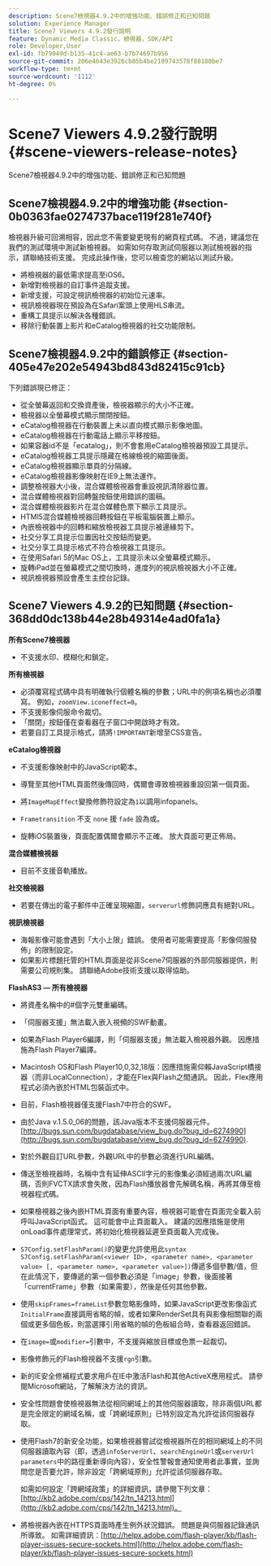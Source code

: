 ```yaml
---
description: Scene7檢視器4.9.2中的增強功能、錯誤修正和已知問題
solution: Experience Manager
title: Scene7 Viewers 4.9.2發行說明
feature: Dynamic Media Classic，檢視器，SDK/API
role: Developer,User
exl-id: fb79049d-b135-41c4-ae63-b7b74697b956
source-git-commit: 206e4643e3926cb85b4be2189743578f88180be7
workflow-type: tm+mt
source-wordcount: '1112'
ht-degree: 0%

---
```


# Scene7 Viewers 4.9.2發行說明{#scene-viewers-release-notes}

Scene7檢視器4.9.2中的增強功能、錯誤修正和已知問題

## Scene7檢視器4.9.2中的增強功能 {#section-0b0363fae0274737bace119f281e740f}

檢視器升級可回溯相容，因此您不需要變更現有的網頁程式碼。 不過，建議您在我們的測試環境中測試新檢視器。 如需如何存取測試伺服器以測試檢視器的指示，請聯絡技術支援。 完成此操作後，您可以檢查您的網站以測試升級。

* 將檢視器的最低需求提高至iOS6。
* 新增對檢視器的自訂事件追蹤支援。
* 新增支援，可設定視訊檢視器的初始位元速率。
* 視訊檢視器現在預設為在Safari案頭上使用HLS串流。
* 重構工具提示以解決各種錯誤。
* 移除行動裝置上影片和eCatalog檢視器的社交功能限制。

## Scene7檢視器4.9.2中的錯誤修正 {#section-405e47e202e54943bd843d82415c91cb}

下列錯誤現已修正：

* 從全螢幕返回和交換資產後，檢視器顯示的大小不正確。
* 檢視器以全螢幕模式顯示關閉按鈕。
* eCatalog檢視器在行動裝置上未以直向模式顯示影像地圖。
* eCatalog檢視器在行動電話上顯示平移按鈕。
* 如果容器id不是「ecatalog」，則不會套用eCatalog檢視器預設工具提示。
* eCatalog檢視器工具提示隱藏在格線檢視的縮圖後面。
* eCatalog檢視器顯示單頁的分隔線。
* eCatalog檢視器影像映射在IE9上無法運作。
* 調整檢視器大小後，混合媒體檢視器會重設視訊清除器位置。
* 混合媒體檢視器對回轉盤按鈕使用錯誤的圖稿。
* 混合媒體檢視器影片在混合媒體色票下顯示工具提示。
* HTMl5混合媒體檢視器回轉按鈕在平板電腦裝置上顯示。
* 內嵌檢視器中的回轉和縮放檢視器工具提示被邊緣剪下。
* 社交分享工具提示位置因社交按鈕而變更。
* 社交分享工具提示格式不符合檢視器工具提示。
* 在使用Safari 5的Mac OS上，工具提示未以全螢幕模式顯示。
* 旋轉iPad並在螢幕模式之間切換時，進度列的視訊檢視器大小不正確。
* 視訊檢視器預設會產生主控台記錄。

## Scene7 Viewers 4.9.2的已知問題 {#section-368dd0dc138b44e28b49314e4ad0fa1a}

**所有Scene7檢視器**

* 不支援水印、模糊化和鎖定。

**所有檢視器**

* 必須覆寫程式碼中具有明確執行個體名稱的參數；URL中的例項名稱也必須覆寫。 例如，`zoomView.iconeffect=0`。
* 不支援影像伺服命令裁切。
* 「關閉」按鈕僅在查看器在子窗口中開啟時才有效。
* 若要自訂工具提示格式，請將`!IMPORTANT`新增至CSS宣告。

**eCatalog檢視器**

* 不支援影像映射中的JavaScript範本。
* 導覽至其他HTML頁面然後傳回時，偶爾會導致檢視器重設回第一個頁面。
* 將`ImageMapEffect`變換修飾符設定為`1`以調用infopanels。

* `Frametransition` 不支 `none` 援 `fade` 設為或。

* 旋轉iOS裝置後，頁面配置偶爾會顯示不正確。 放大頁面可更正佈局。

**混合媒體檢視器**

* 目前不支援音軌播放。

**社交檢視器**

* 若要在傳出的電子郵件中正確呈現縮圖，`serverurl`修飾詞應具有絕對URL。

**視訊檢視器**

* 海報影像可能會遇到「大小上限」錯誤。 使用者可能需要提高「影像伺服發佈」的限制設定。
* 如果影片標題托管的HTML頁面是從非Scene7伺服器的外部伺服器提供，則需要公司規則集。 請聯絡Adobe技術支援以取得協助。

**FlashAS3 — 所有檢視器**

* 將資產名稱中的#個字元雙重編碼。
* 「伺服器支援」無法載入嵌入視頻的SWF動畫。
* 如果為Flash Player6編譯，則「伺服器支援」無法載入檢視器外觀。 因應措施為Flash Player7編譯。
* Macintosh OS和Flash Player10,0,32,18版：因應措施需仰賴JavaScript橋接器（而非LocalConnection），才能在Flex與Flash之間通訊。 因此，Flex應用程式必須內嵌於HTML包裝函式中。
* 目前，Flash檢視器僅支援Flash7中符合的SWF。
* 由於Java v.1.5.0_06的問題，該Java版本不支援伺服器元件。 [http://bugs.sun.com/bugdatabase/view_bug.do?bug_id=6274990](http://bugs.sun.com/bugdatabase/view_bug.do?bug_id=6274990).
* 對於外觀自訂URL參數，外觀URL中的參數必須進行URL編碼。
* 傳送至檢視器時，名稱中含有延伸ASCII字元的影像集必須經過兩次URL編碼，否則FVCTX請求會失敗，因為Flash播放器會先解碼名稱，再將其傳至檢視器程式碼。
* 如果檢視器之後內嵌HTML頁面有重要內容，檢視器可能會在頁面完全載入前呼叫JavaScript函式。 這可能會中止頁面載入。 建議的因應措施是使用onLoad事件處理常式，將初始化檢視器延遲至頁面載入完成後。
* `S7Config.setFlashParam()`的變更允許使用此`syntax S7Config.setFlashParam(<viewer ID>, <parameter name>, <parameter value> [, <parameter name>, <parameter value>])`傳遞多個參數/值，但在此情況下，要傳遞的第一個參數必須是「image」參數，後面接著「currentFrame」參數（如果需要），然後是任何其他參數。

* 使用`skipFrames=frameList`參數忽略影像時，如果JavaScript更改影像函式`InitialFrame`直接調用省略的幀，或者如果RenderSet具有與影像相關聯的兩個或更多個色板，則當選擇引用省略的幀的色板組合時，查看器返回錯誤。

* 在`image=`或`modifier=`引數中，不支援與縮放目標或色票一起裁切。

* 影像修飾元的Flash檢視器不支援`rgn`引數。
* 新的IE安全修補程式要求用戶在IE中激活Flash和其他ActiveX應用程式。 請參閱Microsoft網站，了解解決方法的資訊。
* 安全性問題會使檢視器無法從相同網域上的其他伺服器讀取，除非兩個URL都是完全限定的網域名稱，或「跨網域原則」已特別設定為允許從該伺服器存取。
* 使用Flash7的新安全功能，如果檢視器嘗試從檢視器所在的相同網域上的不同伺服器讀取內容（即，透過`infoServerUrl`、`searchEngineUrl`或`serverUrl parameters`中的路徑重新導向內容），安全性警報會通知使用者此事實，並詢問您是否要允許，除非設定「跨網域原則」允許從該伺服器存取。

   如需如何設定「跨網域政策」的詳細資訊，請參閱下列文章：[http://kb2.adobe.com/cps/142/tn_14213.html](http://kb2.adobe.com/cps/142/tn_14213.html)。

* 將檢視器內嵌在HTTPS頁面時產生例外狀況錯誤。 問題是與伺服器記錄通訊所導致。 如需詳細資訊：[http://helpx.adobe.com/flash-player/kb/flash-player-issues-secure-sockets.html](http://helpx.adobe.com/flash-player/kb/flash-player-issues-secure-sockets.html)
